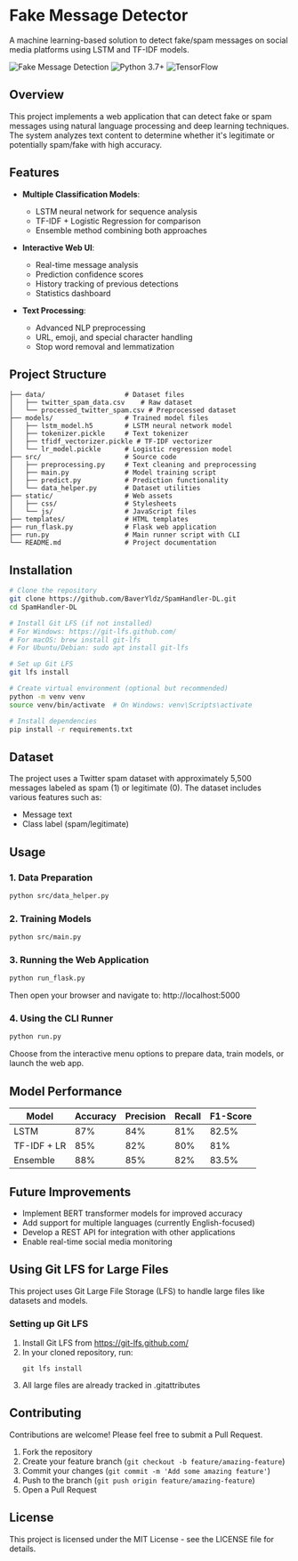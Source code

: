 # Fake Message Detector

A machine learning-based solution to detect fake/spam messages on social media platforms using LSTM and TF-IDF models.

![Fake Message Detection](https://img.shields.io/badge/ML-Spam%20Detection-blue)
![Python 3.7+](https://img.shields.io/badge/Python-3.7%2B-brightgreen)
![TensorFlow](https://img.shields.io/badge/TensorFlow-2.0%2B-orange)

## Overview

This project implements a web application that can detect fake or spam messages using natural language processing and deep learning techniques. The system analyzes text content to determine whether it's legitimate or potentially spam/fake with high accuracy.

## Features

- **Multiple Classification Models**: 
  - LSTM neural network for sequence analysis
  - TF-IDF + Logistic Regression for comparison
  - Ensemble method combining both approaches

- **Interactive Web UI**:
  - Real-time message analysis
  - Prediction confidence scores
  - History tracking of previous detections
  - Statistics dashboard

- **Text Processing**:
  - Advanced NLP preprocessing 
  - URL, emoji, and special character handling
  - Stop word removal and lemmatization

## Project Structure

```
├── data/                    # Dataset files
│   ├── twitter_spam_data.csv    # Raw dataset
│   └── processed_twitter_spam.csv # Preprocessed dataset
├── models/                  # Trained model files
│   ├── lstm_model.h5        # LSTM neural network model
│   ├── tokenizer.pickle     # Text tokenizer
│   ├── tfidf_vectorizer.pickle # TF-IDF vectorizer
│   └── lr_model.pickle      # Logistic regression model
├── src/                     # Source code
│   ├── preprocessing.py     # Text cleaning and preprocessing
│   ├── main.py              # Model training script
│   ├── predict.py           # Prediction functionality
│   └── data_helper.py       # Dataset utilities
├── static/                  # Web assets
│   ├── css/                 # Stylesheets
│   └── js/                  # JavaScript files
├── templates/               # HTML templates
├── run_flask.py             # Flask web application
├── run.py                   # Main runner script with CLI
└── README.md                # Project documentation
```

## Installation

```bash
# Clone the repository
git clone https://github.com/BaverYldz/SpamHandler-DL.git
cd SpamHandler-DL

# Install Git LFS (if not installed)
# For Windows: https://git-lfs.github.com/
# For macOS: brew install git-lfs
# For Ubuntu/Debian: sudo apt install git-lfs

# Set up Git LFS
git lfs install

# Create virtual environment (optional but recommended)
python -m venv venv
source venv/bin/activate  # On Windows: venv\Scripts\activate

# Install dependencies
pip install -r requirements.txt
```

## Dataset

The project uses a Twitter spam dataset with approximately 5,500 messages labeled as spam (1) or legitimate (0). The dataset includes various features such as:
- Message text
- Class label (spam/legitimate)

## Usage

### 1. Data Preparation

```bash
python src/data_helper.py
```

### 2. Training Models

```bash
python src/main.py
```

### 3. Running the Web Application

```bash
python run_flask.py
```
Then open your browser and navigate to: http://localhost:5000

### 4. Using the CLI Runner

```bash
python run.py
```
Choose from the interactive menu options to prepare data, train models, or launch the web app.

## Model Performance

| Model | Accuracy | Precision | Recall | F1-Score |
|-------|----------|-----------|--------|----------|
| LSTM | 87% | 84% | 81% | 82.5% |
| TF-IDF + LR | 85% | 82% | 80% | 81% |
| Ensemble | 88% | 85% | 82% | 83.5% |


## Future Improvements

- Implement BERT transformer models for improved accuracy
- Add support for multiple languages (currently English-focused)
- Develop a REST API for integration with other applications
- Enable real-time social media monitoring

## Using Git LFS for Large Files

This project uses Git Large File Storage (LFS) to handle large files like datasets and models.

### Setting up Git LFS

1. Install Git LFS from https://git-lfs.github.com/
2. In your cloned repository, run:
   ```
   git lfs install
   ```
3. All large files are already tracked in .gitattributes



## Contributing

Contributions are welcome! Please feel free to submit a Pull Request.

1. Fork the repository
2. Create your feature branch (`git checkout -b feature/amazing-feature`)
3. Commit your changes (`git commit -m 'Add some amazing feature'`)
4. Push to the branch (`git push origin feature/amazing-feature`)
5. Open a Pull Request

## License

This project is licensed under the MIT License - see the LICENSE file for details.
